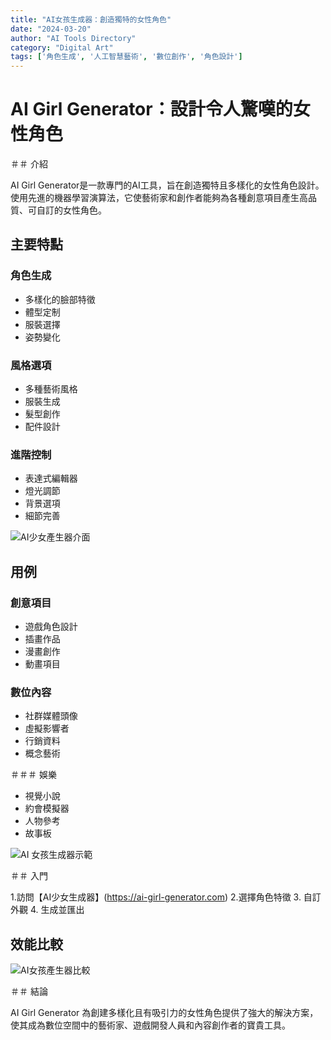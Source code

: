 ```yaml
---
title: "AI女孩生成器：創造獨特的女性角色"
date: "2024-03-20"
author: "AI Tools Directory"
category: "Digital Art"
tags: ['角色生成', '人工智慧藝術', '數位創作', '角色設計']
---
```

# AI Girl Generator：設計令人驚嘆的女性角色

＃＃ 介紹

AI Girl Generator是一款專門的AI工具，旨在創造獨特且多樣化的女性角色設計。使用先進的機器學習演算法，它使藝術家和創作者能夠為各種創意項目產生高品質、可自訂的女性角色。

## 主要特點

### 角色生成
- 多樣化的臉部特徵
- 體型定制
- 服裝選擇
- 姿勢變化

### 風格選項
- 多種藝術風格
- 服裝生成
- 髮型創作
- 配件設計

### 進階控制
- 表達式編輯器
- 燈光調節
- 背景選項
- 細節完善

![AI少女產生器介面](/imgs/ai-girl-generator/interface.jpg)

## 用例

### 創意項目
- 遊戲角色設計
- 插畫作品
- 漫畫創作
- 動畫項目

### 數位內容
- 社群媒體頭像
- 虛擬影響者
- 行銷資料
- 概念藝術

＃＃＃ 娛樂
- 視覺小說
- 約會模擬器
- 人物參考
- 故事板

![AI 女孩生成器示範](/imgs/ai-girl-generator/demo.jpg)

＃＃ 入門

1.訪問【AI少女生成器】(https://ai-girl-generator.com)
2.選擇角色特徵
3. 自訂外觀
4. 生成並匯出

## 效能比較

![AI女孩產生器比較](/imgs/ai-girl-generator/comparison.jpg)

＃＃ 結論

AI Girl Generator 為創建多樣化且有吸引力的女性角色提供了強大的解決方案，使其成為數位空間中的藝術家、遊戲開發人員和內容創作者的寶貴工具。
